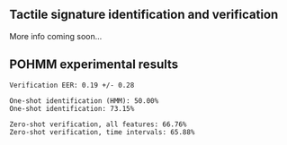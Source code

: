 ## Tactile signature identification and verification

More info coming soon...
    
## POHMM experimental results

    Verification EER: 0.19 +/- 0.28
    
    One-shot identification (HMM): 50.00%
    One-shot identification: 73.15%
    
    Zero-shot verification, all features: 66.76%
    Zero-shot verification, time intervals: 65.88%
